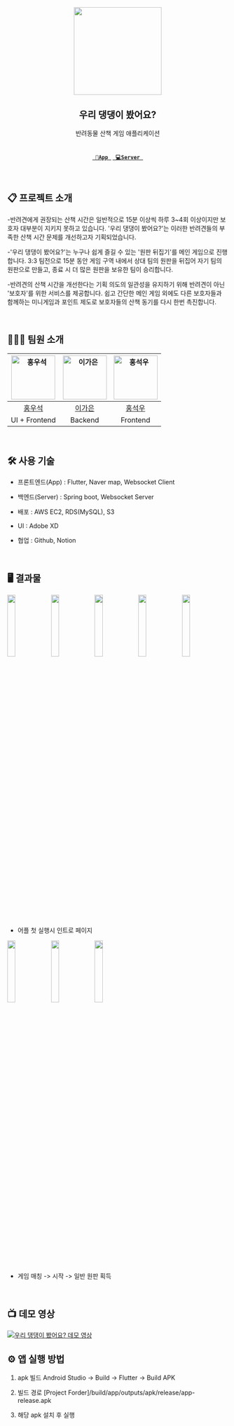 <div align="center">
    <img src="https://avatars.githubusercontent.com/u/147491493?s=400&u=9b64e0efae53ecdf687191d43c12ad88375c9441&v=4" width="200" height="200">
</div>

<div align="center">
    <h2>우리 댕댕이 봤어요?</h2>
    반려동물 산책 게임 애플리케이션
    <br><br>
    <h4><code><a href="https://github.com/2023-2-Capstone-Team03-Incandescent/woodaeng-app/" target="_blank" title="App Repo"> 📱App </a></code>
    <code><a href="https://github.com/2023-2-Capstone-Team03-Incandescent/woodaeng-server/" target="_blank" title="Server Repo"> 💻Server </a></code></h4>
</div>

<br>

## 📋 프로젝트 소개

-반려견에게 권장되는 산책 시간은 일반적으로 15분 이상씩 하루 3~4회 이상이지만 보호자 대부분이 지키지 못하고 있습니다. '우리 댕댕이 봤어요?'는 이러한 반려견들의 부족한 산책 시간 문제를 개선하고자 기획되었습니다.

-'우리 댕댕이 봤어요?'는 누구나 쉽게 즐길 수 있는 '원판 뒤집기'를 메인 게임으로 진행합니다. 3:3 팀전으로 15분 동안 게임 구역 내에서 상대 팀의 원판을 뒤집어 자기 팀의 원판으로 만들고, 종료 시 더 많은 원판을 보유한 팀이 승리합니다. 

-반려견의 산책 시간을 개선한다는 기획 의도의 일관성을 유지하기 위해 반려견이 아닌 '보호자'를 위한 서비스를 제공합니다. 쉽고 간단한 메인 게임 외에도 다른 보호자들과 함께하는 미니게임과 포인트 제도로 보호자들의 산책 동기를 다시 한번 촉진합니다.

  <br>

## 👨‍👦‍👦 팀원 소개

| <img alt="홍우석" src="https://avatars.githubusercontent.com/u/153263048?v=4" height="100"/> | <img alt="이가은" src="https://avatars.githubusercontent.com/u/87005562?v=4" height="100"/> | <img alt="홍석우" src="https://avatars.githubusercontent.com/u/127665187?s=96&v=4" height="100"/> |
| :----------------------------------------------------------------------------------------: | :----------------------------------------------------------------------------------------: | :----------------------------------------------------------------------------------------: |
|                            [홍우석](https://github.com/hongwoosa)                            |                            [이가은](https://github.com/tthisag246)                            |                            [홍석우](https://github.com/CAUseokwoo)                            |
|                            UI + Frontend                            |                            Backend                            |                            Frontend                            |

<br>

## 🛠 사용 기술

- 프론트엔드(App) : Flutter, Naver map, Websocket Client

- 백엔드(Server) : Spring boot, Websocket Server

- 배포 : AWS EC2, RDS(MySQL), S3

- UI : Adobe XD

- 협업 : Github, Notion

<br>

## 🖥 결과물
<img src="https://github.com/2023-2-Capstone-Team03-Incandescent/.github/assets/153263048/4743fd79-784e-41ff-869c-466cb1aafa1a" width="19%">
<img src="https://github.com/2023-2-Capstone-Team03-Incandescent/.github/assets/153263048/60cceeef-a0e7-41cf-b08e-8521c05de048" width="19%">
<img src="https://github.com/2023-2-Capstone-Team03-Incandescent/.github/assets/153263048/759e1724-aee3-4068-83d2-18738ecf1667" width="19%">
<img src="https://github.com/2023-2-Capstone-Team03-Incandescent/.github/assets/153263048/3c4ba9c6-faac-4b24-b601-8f320a89a140" width="19%">
<img src="https://github.com/2023-2-Capstone-Team03-Incandescent/.github/assets/153263048/ac164813-1e1c-4422-bf91-840233ef8168" width="19%">

- 어플 첫 실행시 인트로 페이지

<img src="https://github.com/2023-2-Capstone-Team03-Incandescent/.github/assets/153263048/51e36a31-be32-4b2c-9197-b120e82736bb" width="19%">
<img src="https://github.com/2023-2-Capstone-Team03-Incandescent/.github/assets/153263048/8368ab0a-7406-4c17-8d94-14e4dd60159c" width="19%">
<img src="https://github.com/2023-2-Capstone-Team03-Incandescent/.github/assets/153263048/a98ee21f-c29d-4d9a-b06e-06c50d7181b0" width="19%">

- 게임 매칭 -> 시작 -> 일반 원판 획득

<br />

## :tv: 데모 영상

[![우리 댕댕이 봤어요? 데모 영상](http://img.youtube.com/vi/5L6Vr1f91Fg/0.jpg)](https://youtu.be/5L6Vr1f91Fg)
<br>

## ⚙ 앱 실행 방법

1. apk 빌드
Android Studio -> Build -> Flutter -> Build APK

2. 빌드 경로
[Project Forder]/build/app/outputs/apk/release/app-release.apk

3. 해당 apk 설치 후 실행
